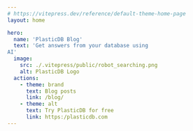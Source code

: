 ```yaml
---
# https://vitepress.dev/reference/default-theme-home-page
layout: home

hero:
  name: 'PlasticDB Blog'
  text: 'Get answers from your database using
AI'
  image:
    src: ./.vitepress/public/robot_searching.png
    alt: PlasticDB Logo
  actions:
    - theme: brand
      text: Blog posts
      link: /blog/
    - theme: alt
      text: Try PlasticDB for free
      link: https:/plasticdb.com
---
```

